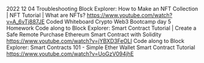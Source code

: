2022 12 04
Troubleshooting Block Explorer: How to Make an NFT Collection | NFT Tutorial | What are NFTs? https://www.youtube.com/watch?v=A_6vTj887JE
Coded Whiteboard Crypto Web3 Bootcamp day 5 Homework
Code along to Block Explorer: Smart Contract Tutorial | Create a Safe Remote Purchase Ethereum Smart Contract with Solidity https://www.youtube.com/watch?v=jYBXD3FeOLI
Code along to Block Explorer: Smart Contracts 101 - Simple Ether Wallet Smart Contract Tutorial https://www.youtube.com/watch?v=UoGzV094jhE